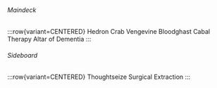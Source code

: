 <!-- markdownlint-disable first-line-heading -->

###### Maindeck

:::row{variant=CENTERED}
Hedron Crab
Vengevine
Bloodghast
Cabal Therapy
Altar of Dementia
:::

###### Sideboard

:::row{variant=CENTERED}
Thoughtseize
Surgical Extraction
:::
